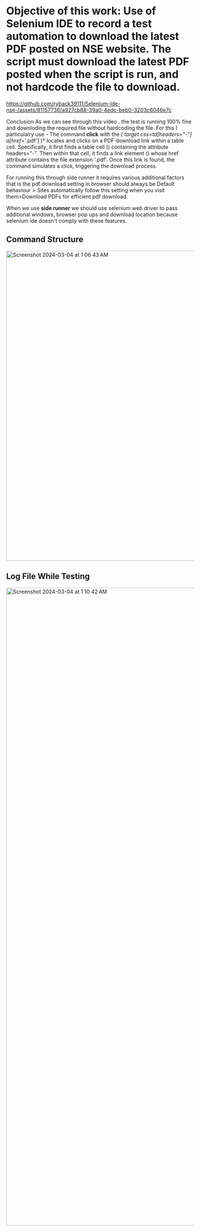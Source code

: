 # Objective of this work:  Use of Selenium IDE to record a test automation to download the latest PDF posted on NSE website. The script must download the latest PDF posted when the script is run, and not hardcode the file to download. 


https://github.com/ryback39111/Selenium-Ide-nse-/assets/81157736/a927cb88-39a0-4edc-beb0-3203c6046e7c

Conclusion
As we can see through this video . the test is running 100% fine and downloding the required file without hardcoding the file.
For this I particulalry use - The command **click** with the *( target css=td[headers="-"] a[href*='.pdf'] )* locates and clicks on a PDF download link within a table cell.  Specifically, it first finds a table cell (<td>) containing the attribute headers="-".  Then within that cell, it finds a link element (<a>) whose href attribute contains the file extension '.pdf'.   Once this link is found, the command simulates a click, triggering the download process. 

For running this through side runner it requires various additional factors that is the pdf download setting in browser should always be Default behaviour > Sites automatically follow this setting when you visit them>Download PDFs for efficient pdf download.

When we use **side runner** we should use selenium web driver to pass additional windows, browser pop ups and download location because selenium ide doesn't comply with these features.

## Command Structure 
<img width="831" alt="Screenshot 2024-03-04 at 1 06 43 AM" src="https://github.com/ryback39111/Selenium-Ide-nse-/assets/81157736/1be56b78-f051-40ce-8433-36e535db7770">

## Log File While Testing 
<img width="1710" alt="Screenshot 2024-03-04 at 1 10 42 AM" src="https://github.com/ryback39111/Selenium-Ide-nse-/assets/81157736/03f242ed-8af8-4462-87bc-e28c094c2d7c">








